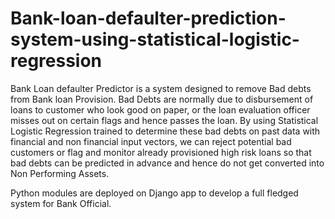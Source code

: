 # Bank-loan-defaulter-prediction-system-using-statistical-logistic-regression

Bank Loan defaulter Predictor is a system designed to remove Bad debts from Bank loan Provision. Bad Debts are normally due to disbursement of loans to customer who look good on paper, or the loan evaluation officer misses out on certain flags and hence passes the loan. By using Statistical Logistic Regression trained to determine these bad debts on past data with financial and non financial input vectors, we can reject potential bad customers or flag and monitor already provisioned high risk loans so that bad debts can be predicted in advance and hence do not get converted into Non Performing Assets. 

Python modules are deployed on Django app to develop a full fledged system for Bank Official.
